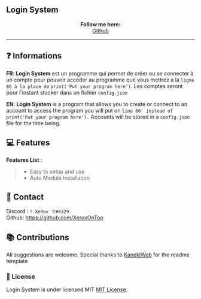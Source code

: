 ## Login System

<p align='center'>
  <b>Follow me here:</b><br>  
  <a href="https://github.com/XeroxOnTop">Github</a> 
</p>


---

## ❓ Informations

__FR__: **Login System** est un programme qui permet de créer ou se connecter à un compte pour pouvoir accéder au programme que vous mettrez à la `ligne 86 à la place de` `print('Put your program here')`. Les comptes seront pour l'instant stocker dans un fichier `config.json`

__EN__: **Login System** is a program that allows you to create or connect to an account to access the program you will put on `line 86' instead of print('Put your program here').` Accounts will be stored in a `config.json` file for the time being.

 
 
## 💻 Features

__Features List__ :
> - Easy to setup and use
> - Auto Module Installation




   
  
  
  
##  📝 Contact   
Discord : `! XeRox ツ#8329`  
Github: https://github.com/XeroxOnTop

##  📚 Contributions  
  All suggestions are welcome.
  Special thanks to [KanekiWeb](https://github.com/KanekiWeb) for the readme template
  
  
  
  

   
    
   
  

### 📜 License
Login System is under licensed MIT [MIT License](https://github.com/XeroxOnTop/Login_sys/blob/main/LICENSE).
